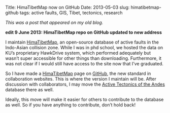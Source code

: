 Title: HimaTibetMap now on GitHub
Date: 2013-05-03
slug: himatibetmap-github
tags: active faults, GIS, Tibet, tectonics, research

*This was a post that appeared on my old blog.*

**edit 9 June 2013: HimaTibetMap repo on GitHub updated to new address**

I maintain [HimaTibetMap][htm], an open-source database of active faults in the
Indo-Asian collision zone.  While I was in phd school, we hosted the data on
KU’s proprietary HawkDrive system, which performed adequately but wasn’t super
accessible for other things than downloading.  Furthermore, it was not clear if
I would still have access to the site now that I’ve graduated.

So I  have made a [HimaTibetMap][htmgh] page on [GitHub][gh], the new standard
in collaboration websites.  This is where the version I maintain will be.
After discussion with collaborators, I may move the 
[Active Tectonics of the Andes][ata] database there as well.

Ideally, this move will make it easier for others to contribute to the database as well.  So if you have anything to contribute, don’t hold back!


[htm]: http://rocksandwater.net/blog/2011/07/himatibetmap-1-1/
[htmgh]: https://github.com/HimaTibetMap/HimaTibetMap
[gh]: https://github.com
[ata]: http://rocksandwater.net/blog/2012/10/ata-announcement/ 
